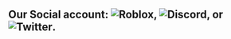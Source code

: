 ## Our Social account: ![Roblox][1.2], ![Discord][2.2], or ![Twitter][3.2].

<!-- Icons -->

[1.2]: https://tr.rbxcdn.com/0c10714e082325b3941c0ae805638975/150/150/Image/Png
[2.2]: https://th.bing.com/th?id=ABT5128B1A30A5F2F5117B5EA69393FB19FBA0881969CB0BEE948297A3A04E241B6&w=80&h=80&o=6&dpr=2&pid=5.1
[3.2]: https://i.imgur.com/LS08Auh_d.png

<!-- Links to your social media accounts -->

[1]: https://www.roblox.com/groups/10391051/Alan-International-Studio#!/about
[2]: https://discord.com/invite/xBn26dcU56
[3]: https://twitter.com/AlanStudioo
